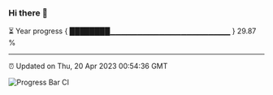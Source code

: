 ### Hi there 👋

⏳ Year progress { ████████▁▁▁▁▁▁▁▁▁▁▁▁▁▁▁▁▁▁▁▁▁▁ } 29.87 %

---

⏰ Updated on Thu, 20 Apr 2023 00:54:36 GMT

![Progress Bar CI](https://github.com/liununu/liununu/workflows/Progress%20Bar%20CI/badge.svg)
